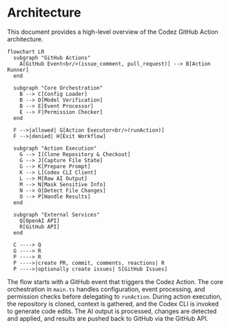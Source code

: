 # Architecture

This document provides a high-level overview of the Codez GitHub Action architecture.

```mermaid
flowchart LR
  subgraph "GitHub Actions"
    A[GitHub Event<br/>(issue_comment, pull_request)] --> B[Action Runner]
  end

  subgraph "Core Orchestration"
    B --> C[Config Loader]
    B --> D[Model Verification]
    B --> E[Event Processor]
    E --> F[Permission Checker]
  end

  F -->|allowed| G[Action Executor<br/>(runAction)]
  F -->|denied| H[Exit Workflow]

  subgraph "Action Execution"
    G --> I[Clone Repository & Checkout]
    G --> J[Capture File State]
    G --> K[Prepare Prompt]
    K --> L[Codex CLI Client]
    L --> M[Raw AI Output]
    M --> N[Mask Sensitive Info]
    N --> O[Detect File Changes]
    O --> P[Handle Results]
  end

  subgraph "External Services"
    Q[OpenAI API]
    R[GitHub API]
  end

  C ----> Q
  G ----> R
  P ----> R
  P ---->|create PR, commit, comments, reactions| R
  P ---->|optionally create issues| S[GitHub Issues]
```

The flow starts with a GitHub event that triggers the Codez Action. The core orchestration in `main.ts` handles configuration, event processing, and permission checks before delegating to `runAction`. During action execution, the repository is cloned, context is gathered, and the Codex CLI is invoked to generate code edits. The AI output is processed, changes are detected and applied, and results are pushed back to GitHub via the GitHub API.
